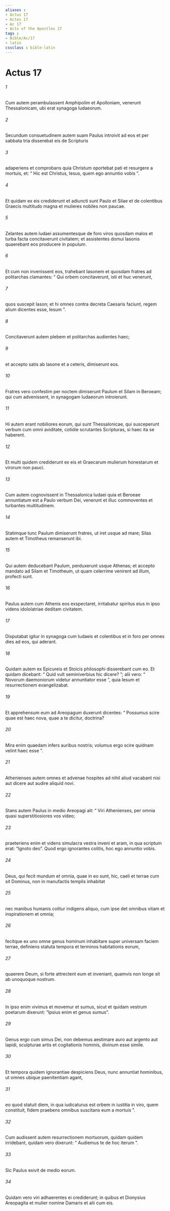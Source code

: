 ```yaml
---
aliases : 
- Actus 17
- Actes 17
- Ac 17
- Acts of the Apostles 17
tags : 
- Bible/Ac/17
- latin
cssclass : bible-latin
---
```


# Actus 17

###### 1
Cum autem perambulassent Amphipolim et Apolloniam, venerunt Thessalonicam, ubi erat synagoga Iudaeorum. 
###### 2
Secundum consuetudinem autem suam Paulus introivit ad eos et per sabbata tria disserebat eis de Scripturis 
###### 3
adaperiens et comprobans quia Christum oportebat pati et resurgere a mortuis, et: “ Hic est Christus, Iesus, quem ego annuntio vobis ”. 
###### 4
Et quidam ex eis crediderunt et adiuncti sunt Paulo et Silae et de colentibus Graecis multitudo magna et mulieres nobiles non paucae. 
###### 5
Zelantes autem Iudaei assumentesque de foro viros quosdam malos et turba facta concitaverunt civitatem; et assistentes domui Iasonis quaerebant eos producere in populum. 
###### 6
Et cum non invenissent eos, trahebant Iasonem et quosdam fratres ad politarchas clamantes: “ Qui orbem concitaverunt, isti et huc venerunt, 
###### 7
quos suscepit Iason; et hi omnes contra decreta Caesaris faciunt, regem alium dicentes esse, Iesum ”. 
###### 8
Concitaverunt autem plebem et politarchas audientes haec; 
###### 9
et accepto satis ab Iasone et a ceteris, dimiserunt eos.
###### 10
Fratres vero confestim per noctem dimiserunt Paulum et Silam in Beroeam; qui cum advenissent, in synagogam Iudaeorum introierunt. 
###### 11
Hi autem erant nobiliores eorum, qui sunt Thessalonicae, qui susceperunt verbum cum omni aviditate, cotidie scrutantes Scripturas, si haec ita se haberent. 
###### 12
Et multi quidem crediderunt ex eis et Graecarum mulierum honestarum et virorum non pauci. 
###### 13
Cum autem cognovissent in Thessalonica Iudaei quia et Beroeae annuntiatum est a Paulo verbum Dei, venerunt et illuc commoventes et turbantes multitudinem. 
###### 14
Statimque tunc Paulum dimiserunt fratres, ut iret usque ad mare; Silas autem et Timotheus remanserunt ibi. 
###### 15
Qui autem deducebant Paulum, perduxerunt usque Athenas; et accepto mandato ad Silam et Timotheum, ut quam celerrime venirent ad illum, profecti sunt.
###### 16
Paulus autem cum Athenis eos exspectaret, irritabatur spiritus eius in ipso videns idololatriae deditam civitatem. 
###### 17
Disputabat igitur in synagoga cum Iudaeis et colentibus et in foro per omnes dies ad eos, qui aderant. 
###### 18
Quidam autem ex Epicureis et Stoicis philosophi disserebant cum eo. Et quidam dicebant: “ Quid vult seminiverbius hic dicere? ”; alii vero: “ Novorum daemoniorum videtur annuntiator esse ”, quia Iesum et resurrectionem evangelizabat. 
###### 19
Et apprehensum eum ad Areopagum duxerunt dicentes: “ Possumus scire quae est haec nova, quae a te dicitur, doctrina? 
###### 20
Mira enim quaedam infers auribus nostris; volumus ergo scire quidnam velint haec esse ”. 
###### 21
Athenienses autem omnes et advenae hospites ad nihil aliud vacabant nisi aut dicere aut audire aliquid novi.
###### 22
Stans autem Paulus in medio Areopagi ait: “ Viri Athenienses, per omnia quasi superstitiosiores vos video; 
###### 23
praeteriens enim et videns simulacra vestra inveni et aram, in qua scriptum erat: “Ignoto deo”. Quod ergo ignorantes colitis, hoc ego annuntio vobis. 
###### 24
Deus, qui fecit mundum et omnia, quae in eo sunt, hic, caeli et terrae cum sit Dominus, non in manufactis templis inhabitat 
###### 25
nec manibus humanis colitur indigens aliquo, cum ipse det omnibus vitam et inspirationem et omnia; 
###### 26
fecitque ex uno omne genus hominum inhabitare super universam faciem terrae, definiens statuta tempora et terminos habitationis eorum, 
###### 27
quaerere Deum, si forte attrectent eum et inveniant, quamvis non longe sit ab unoquoque nostrum. 
###### 28
In ipso enim vivimus et movemur et sumus, sicut et quidam vestrum poetarum dixerunt: “Ipsius enim et genus sumus”.
###### 29
Genus ergo cum simus Dei, non debemus aestimare auro aut argento aut lapidi, sculpturae artis et cogitationis hominis, divinum esse simile. 
###### 30
Et tempora quidem ignorantiae despiciens Deus, nunc annuntiat hominibus, ut omnes ubique paenitentiam agant, 
###### 31
eo quod statuit diem, in qua iudicaturus est orbem in iustitia in viro, quem constituit, fidem praebens omnibus suscitans eum a mortuis ”.
###### 32
Cum audissent autem resurrectionem mortuorum, quidam quidem irridebant, quidam vero dixerunt: “ Audiemus te de hoc iterum ”. 
###### 33
Sic Paulus exivit de medio eorum. 
###### 34
Quidam vero viri adhaerentes ei crediderunt; in quibus et Dionysius Areopagita et mulier nomine Damaris et alii cum eis.
